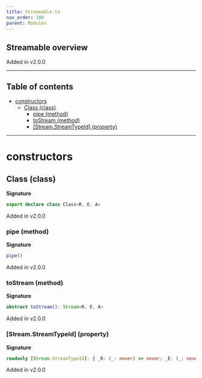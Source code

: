 ```yaml
---
title: Streamable.ts
nav_order: 108
parent: Modules
---
```


## Streamable overview

Added in v2.0.0

---

<h2 class="text-delta">Table of contents</h2>

- [constructors](#constructors)
  - [Class (class)](#class-class)
    - [pipe (method)](#pipe-method)
    - [toStream (method)](#tostream-method)
    - [[Stream.StreamTypeId] (property)](#streamstreamtypeid-property)

---

# constructors

## Class (class)

**Signature**

```ts
export declare class Class<R, E, A>
```

Added in v2.0.0

### pipe (method)

**Signature**

```ts
pipe()
```

Added in v2.0.0

### toStream (method)

**Signature**

```ts
abstract toStream(): Stream<R, E, A>
```

Added in v2.0.0

### [Stream.StreamTypeId] (property)

**Signature**

```ts
readonly [Stream.StreamTypeId]: { _R: (_: never) => never; _E: (_: never) => never; _A: (_: never) => never; }
```

Added in v2.0.0

